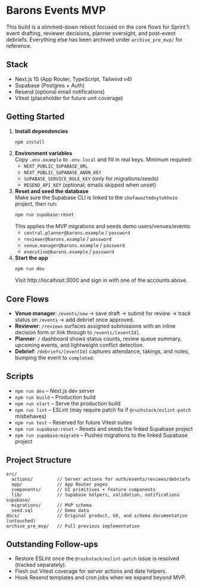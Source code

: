 # Barons Events MVP

This build is a slimmed-down reboot focused on the core flows for Sprint 1: event drafting, reviewer decisions, planner oversight, and post-event debriefs. Everything else has been archived under `archive_pre_mvp/` for reference.

## Stack
- Next.js 15 (App Router, TypeScript, Tailwind v4)
- Supabase (Postgres + Auth)
- Resend (optional email notifications)
- Vitest (placeholder for future unit coverage)

## Getting Started
1. **Install dependencies**
   ```bash
   npm install
   ```
2. **Environment variables**  
   Copy `.env.example` to `.env.local` and fill in real keys. Minimum required:
   - `NEXT_PUBLIC_SUPABASE_URL`
   - `NEXT_PUBLIC_SUPABASE_ANON_KEY`
   - `SUPABASE_SERVICE_ROLE_KEY` (only for migrations/seeds)
   - `RESEND_API_KEY` (optional; emails skipped when unset)
3. **Reset and seed the database**  
   Make sure the Supabase CLI is linked to the `shofawaztmdxytukhozo` project, then run:
   ```bash
   npm run supabase:reset
   ```
   This applies the MVP migrations and seeds demo users/venues/events:
   - `central.planner@barons.example` / `password`
   - `reviewer@barons.example` / `password`
   - `venue.manager@barons.example` / `password`
   - `executive@barons.example` / `password`
4. **Start the app**
   ```bash
   npm run dev
   ```
   Visit http://localhost:3000 and sign in with one of the accounts above.

## Core Flows
- **Venue manager**: `/events/new` → save draft → submit for review → track status on `/events` → add debrief once approved.
- **Reviewer**: `/reviews` surfaces assigned submissions with an inline decision form or link through to `/events/[eventId]`.
- **Planner**: `/` dashboard shows status counts, review queue summary, upcoming events, and lightweight conflict detection.
- **Debrief**: `/debriefs/[eventId]` captures attendance, takings, and notes, bumping the event to `completed`.

## Scripts
- `npm run dev` – Next.js dev server
- `npm run build` – Production build
- `npm run start` – Serve the production build
- `npm run lint` – ESLint (may require patch fix if `@rushstack/eslint-patch` misbehaves)
- `npm run test` – Reserved for future Vitest suites
- `npm run supabase:reset` – Resets and seeds the linked Supabase project
- `npm run supabase:migrate` – Pushes migrations to the linked Supabase project

## Project Structure
```
src/
  actions/         // Server actions for auth/events/reviews/debriefs
  app/             // App Router pages
  components/      // UI primitives + feature components
  lib/             // Supabase helpers, validation, notifications
supabase/
  migrations/      // MVP schema
  seed.sql         // Demo data
docs/              // Original product, UX, and schema documentation (untouched)
archive_pre_mvp/   // Full previous implementation
```

## Outstanding Follow-ups
- Restore ESLint once the `@rushstack/eslint-patch` issue is resolved (tracked separately).
- Flesh out Vitest coverage for server actions and date helpers.
- Hook Resend templates and cron jobs when we expand beyond MVP.
